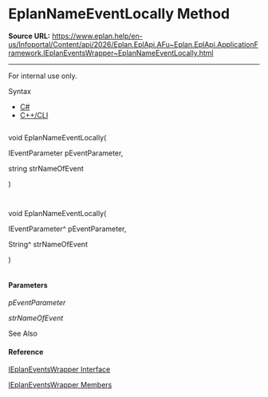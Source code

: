 # EplanNameEventLocally Method

**Source URL:** https://www.eplan.help/en-us/Infoportal/Content/api/2026/Eplan.EplApi.AFu~Eplan.EplApi.ApplicationFramework.IEplanEventsWrapper~EplanNameEventLocally.html

---

For internal use only.

Syntax

- [C#](#i-syntax-CS)
- [C++/CLI](#i-syntax-CPP2005)

```
```
void EplanNameEventLocally( 
   IEventParameter pEventParameter,
   string strNameOfEvent
)
```
```

```
```
void EplanNameEventLocally( 
   IEventParameter^ pEventParameter,
   String^ strNameOfEvent
)
```
```

#### Parameters

*pEventParameter*


*strNameOfEvent*



See Also

#### Reference

[IEplanEventsWrapper Interface](Eplan.EplApi.AFu~Eplan.EplApi.ApplicationFramework.IEplanEventsWrapper.html)
  
[IEplanEventsWrapper Members](Eplan.EplApi.AFu~Eplan.EplApi.ApplicationFramework.IEplanEventsWrapper_members.html)